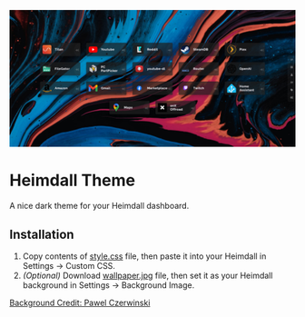 <p align="center">
	<img src="preview.png">
</p>

# Heimdall Theme

A nice dark theme for your Heimdall dashboard.

## Installation

1. Copy contents of [style.css](https://github.com/Recondroid/Heimdall-Catppuccin-Theme/blob/master/style.css) file, then paste it into your Heimdall in Settings -> Custom CSS.
2. _(Optional)_ Download [wallpaper.jpg](https://github.com/Recondroid/Heimdall-Catppuccin-Theme/blob/master/wallpaper.jpg) file, then set it as your Heimdall background in Settings -> Background Image.

[Background Credit: Pawel Czerwinski](https://unsplash.com/photos/blue-white-and-red-abstract-painting-NTYYL9Eb9y8)
